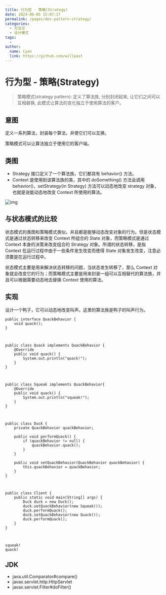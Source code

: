 ```yaml
---
title: 行为型 - 策略(Strategy)
date: 2024-06-05 15:07:17
permalink: /pages/dev-pattern-strategy/
categories:
  - 方法论
  - 设计模式
tags:
  - 
author: 
  name: Cyan
  link: https://github.com/willpast
---
```

# 行为型 - 策略(Strategy)

> 策略模式(strategy pattern): 定义了算法族, 分别封闭起来, 让它们之间可以互相替换,
> 此模式让算法的变化独立于使用算法的客户。



## 意图

定义一系列算法，封装每个算法，并使它们可以互换。

策略模式可以让算法独立于使用它的客户端。

## 类图

  * Strategy 接口定义了一个算法族，它们都具有 behavior() 方法。
  * Context 是使用到该算法族的类，其中的 doSomething() 方法会调用 behavior()，setStrategy(in Strategy) 方法可以动态地改变 strategy 对象，也就是说能动态地改变 Context 所使用的算法。

![img](https://cdn.jsdelivr.net/gh/willpast/image/blog/ka_java/1fc969e4-0e7c-441b-b53c-01950d2f2be5.png)

## 与状态模式的比较

状态模式的类图和策略模式类似，并且都是能够动态改变对象的行为。但是状态模式是通过状态转移来改变 Context 所组合的 State 对象，而策略模式是通过
Context 本身的决策来改变组合的 Strategy 对象。所谓的状态转移，是指 Context 在运行过程中由于一些条件发生改变而使得 State
对象发生改变，注意必须要是在运行过程中。

状态模式主要是用来解决状态转移的问题，当状态发生转移了，那么 Context
对象就会改变它的行为；而策略模式主要是用来封装一组可以互相替代的算法族，并且可以根据需要动态地去替换 Context 使用的算法。

## 实现

设计一个鸭子，它可以动态地改变叫声。这里的算法族是鸭子的叫声行为。

    
    
    public interface QuackBehavior {
        void quack();
    }
    
    
    
    public class Quack implements QuackBehavior {
        @Override
        public void quack() {
            System.out.println("quack!");
        }
    }
    
    
    
    public class Squeak implements QuackBehavior{
        @Override
        public void quack() {
            System.out.println("squeak!");
        }
    }
    
    
    
    public class Duck {
        private QuackBehavior quackBehavior;
    
        public void performQuack() {
            if (quackBehavior != null) {
                quackBehavior.quack();
            }
        }
    
        public void setQuackBehavior(QuackBehavior quackBehavior) {
            this.quackBehavior = quackBehavior;
        }
    }
    
    
    
    public class Client {
        public static void main(String[] args) {
            Duck duck = new Duck();
            duck.setQuackBehavior(new Squeak());
            duck.performQuack();
            duck.setQuackBehavior(new Quack());
            duck.performQuack();
        }
    }
    
    
    
    squeak!
    quack!
    

## JDK

  * java.util.Comparator#compare()
  * javax.servlet.http.HttpServlet
  * javax.servlet.Filter#doFilter()

 